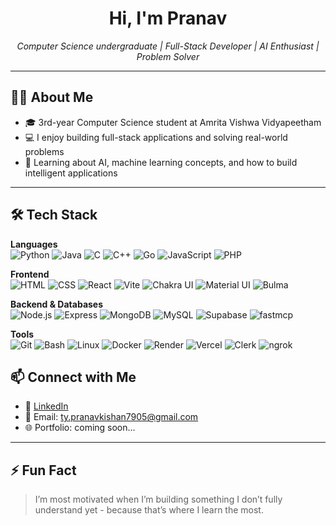 <h1 align="center">Hi, I'm Pranav </h1>

<p align="center">
  <em>Computer Science undergraduate | Full-Stack Developer | AI Enthusiast | Problem Solver</em>
</p>

---

## 🧑‍💻 About Me

- 🎓 3rd-year Computer Science student at Amrita Vishwa Vidyapeetham  
- 💻 I enjoy building full-stack applications and solving real-world problems  
- 🤖 Learning about AI, machine learning concepts, and how to build intelligent applications 
---

## 🛠 Tech Stack

**Languages**  
![Python](https://img.shields.io/badge/-Python-05122A?style=flat&logo=python)
![Java](https://img.shields.io/badge/-Java-05122A?style=flat&logo=java)
![C](https://img.shields.io/badge/-C-05122A?style=flat&logo=c)
![C++](https://img.shields.io/badge/-C++-05122A?style=flat&logo=cplusplus)
![Go](https://img.shields.io/badge/-Go-05122A?style=flat&logo=go)
![JavaScript](https://img.shields.io/badge/-JavaScript-05122A?style=flat&logo=javascript)
![PHP](https://img.shields.io/badge/-PHP-05122A?style=flat&logo=php)


**Frontend**  
![HTML](https://img.shields.io/badge/-HTML-05122A?style=flat&logo=html5)
![CSS](https://img.shields.io/badge/-CSS-05122A?style=flat&logo=css3)
![React](https://img.shields.io/badge/-React-05122A?style=flat&logo=react)
![Vite](https://img.shields.io/badge/-Vite-05122A?style=flat&logo=vite)
![Chakra UI](https://img.shields.io/badge/-Chakra_UI-05122A?style=flat&logo=chakraui)
![Material UI](https://img.shields.io/badge/-Material_UI-05122A?style=flat&logo=mui)
![Bulma](https://img.shields.io/badge/-Bulma-05122A?style=flat&logo=bulma)

**Backend & Databases**  
![Node.js](https://img.shields.io/badge/-Node.js-05122A?style=flat&logo=nodedotjs)
![Express](https://img.shields.io/badge/-Express.js-05122A?style=flat&logo=express)
![MongoDB](https://img.shields.io/badge/-MongoDB-05122A?style=flat&logo=mongodb)
![MySQL](https://img.shields.io/badge/-MySQL-05122A?style=flat&logo=mysql)
![Supabase](https://img.shields.io/badge/-Supabase-05122A?style=flat&logo=supabase)
![fastmcp](https://img.shields.io/badge/-fastmcp-05122A?style=flat&logo=python)

**Tools**  
![Git](https://img.shields.io/badge/-Git-05122A?style=flat&logo=git)
![Bash](https://img.shields.io/badge/-Bash-05122A?style=flat&logo=gnubash)
![Linux](https://img.shields.io/badge/-Linux-05122A?style=flat&logo=linux)
![Docker](https://img.shields.io/badge/-Docker-05122A?style=flat&logo=docker)
![Render](https://img.shields.io/badge/-Render-05122A?style=flat&logo=render)
![Vercel](https://img.shields.io/badge/-Vercel-05122A?style=flat&logo=vercel)
![Clerk](https://img.shields.io/badge/-Clerk-05122A?style=flat&logo=clerk)
![ngrok](https://img.shields.io/badge/-ngrok-05122A?style=flat&logo=ngrok)

## 📫 Connect with Me

- 💼 [LinkedIn](https://linkedin.com/in/pranav-kishan-bb46492a0)  
- 💌 Email: ty.pranavkishan7905@gmail.com  
- 🌐 Portfolio: coming soon...  

---

## ⚡ Fun Fact

> I’m most motivated when I’m building something I don’t fully understand yet - because that’s where I learn the most.
